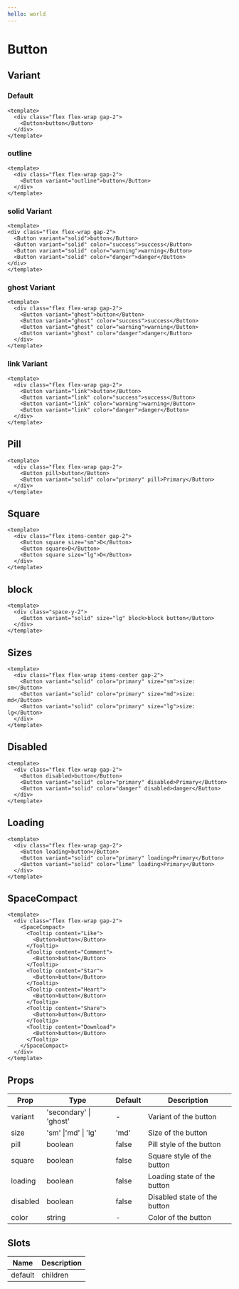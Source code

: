 ```yaml
---
hello: world
---
```


# Button

## Variant

### Default

```vue demo title=默认样式
<template>
  <div class="flex flex-wrap gap-2">
    <Button>button</Button>
  </div>
</template>
```

### outline

```vue demo title=默认样式
<template>
  <div class="flex flex-wrap gap-2">
    <Button variant="outline">button</Button>
  </div>
</template>
```

### solid Variant

```vue{4} demo
<template>
<div class="flex flex-wrap gap-2">
  <Button variant="solid">button</Button>
  <Button variant="solid" color="success">success</Button>
  <Button variant="solid" color="warning">warning</Button>
  <Button variant="solid" color="danger">danger</Button>
</div>
</template>
```

### ghost Variant

```vue demo
<template>
  <div class="flex flex-wrap gap-2">
    <Button variant="ghost">button</Button>
    <Button variant="ghost" color="success">success</Button>
    <Button variant="ghost" color="warning">warning</Button>
    <Button variant="ghost" color="danger">danger</Button>
  </div>
</template>
```

### link Variant

```vue demo
<template>
  <div class="flex flex-wrap gap-2">
    <Button variant="link">button</Button>
    <Button variant="link" color="success">success</Button>
    <Button variant="link" color="warning">warning</Button>
    <Button variant="link" color="danger">danger</Button>
  </div>
</template>
```

## Pill

```vue demo
<template>
  <div class="flex flex-wrap gap-2">
    <Button pill>button</Button>
    <Button variant="solid" color="primary" pill>Primary</Button>
  </div>
</template>
```

## Square

```vue demo
<template>
  <div class="flex items-center gap-2">
    <Button square size="sm">D</Button>
    <Button square>D</Button>
    <Button square size="lg">D</Button>
  </div>
</template>
```

## block

```vue demo
<template>
  <div class="space-y-2">
    <Button variant="solid" size="lg" block>block button</Button>
  </div>
</template>
```

## Sizes

```vue demo
<template>
  <div class="flex flex-wrap items-center gap-2">
    <Button variant="solid" color="primary" size="sm">size: sm</Button>
    <Button variant="solid" color="primary" size="md">size: md</Button>
    <Button variant="solid" color="primary" size="lg">size: lg</Button>
  </div>
</template>
```

## Disabled

```vue demo
<template>
  <div class="flex flex-wrap gap-2">
    <Button disabled>button</Button>
    <Button variant="solid" color="primary" disabled>Primary</Button>
    <Button variant="solid" color="danger" disabled>danger</Button>
  </div>
</template>
```

## Loading

```vue demo
<template>
  <div class="flex flex-wrap gap-2">
    <Button loading>button</Button>
    <Button variant="solid" color="primary" loading>Primary</Button>
    <Button variant="solid" color="lime" loading>Primary</Button>
  </div>
</template>
```

## SpaceCompact

```vue demo
<template>
  <div class="flex flex-wrap gap-2">
    <SpaceCompact>
      <Tooltip content="Like">
        <Button>button</Button>
      </Tooltip>
      <Tooltip content="Comment">
        <Button>button</Button>
      </Tooltip>
      <Tooltip content="Star">
        <Button>button</Button>
      </Tooltip>
      <Tooltip content="Heart">
        <Button>button</Button>
      </Tooltip>
      <Tooltip content="Share">
        <Button>button</Button>
      </Tooltip>
      <Tooltip content="Download">
        <Button>button</Button>
      </Tooltip>
    </SpaceCompact>
  </div>
</template>
```

## Props

| Prop     | Type                   | Default | Description                  |
| -------- | ---------------------- | ------- | ---------------------------- |
| variant  | 'secondary' \| 'ghost' | -       | Variant of the button        |
| size     | 'sm' \|'md' \| 'lg'    | 'md'    | Size of the button           |
| pill     | boolean                | false   | Pill style of the button     |
| square   | boolean                | false   | Square style of the button   |
| loading  | boolean                | false   | Loading state of the button  |
| disabled | boolean                | false   | Disabled state of the button |
| color    | string                 | -       | Color of the button          |

## Slots

| Name    | Description |
| ------- | ----------- |
| default | children    |
